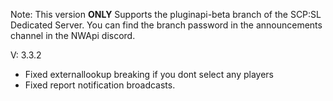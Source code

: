 Note: This version **ONLY** Supports the pluginapi-beta branch of the SCP:SL Dedicated Server. You can find the branch password in the announcements channel in the NWApi discord.

V: 3.3.2
 - Fixed externallookup breaking if you dont select any players
 - Fixed report notification broadcasts.